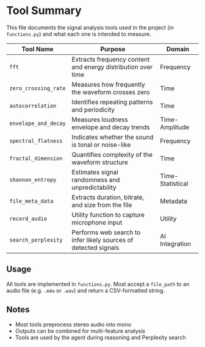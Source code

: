 # Tool Summary

This file documents the signal analysis tools used in the project (in `functions.py`) and what each one is intended to measure.

| Tool Name             | Purpose                                                         | Domain         |
|----------------------|------------------------------------------------------------------|----------------|
| `fft`                | Extracts frequency content and energy distribution over time     | Frequency      |
| `zero_crossing_rate` | Measures how frequently the waveform crosses zero                | Time           |
| `autocorrelation`    | Identifies repeating patterns and periodicity                    | Time           |
| `envelope_and_decay` | Measures loudness envelope and decay trends                      | Time-Amplitude |
| `spectral_flatness`  | Indicates whether the sound is tonal or noise-like               | Frequency      |
| `fractal_dimension`  | Quantifies complexity of the waveform structure                  | Time           |
| `shannon_entropy`    | Estimates signal randomness and unpredictability                 | Time-Statistical |
| `file_meta_data`     | Extracts duration, bitrate, and size from the file               | Metadata       |
| `record_audio`       | Utility function to capture microphone input                     | Utility        |
| `search_perplexity`  | Performs web search to infer likely sources of detected signals  | AI Integration |

## Usage

All tools are implemented in `functions.py`. Most accept a `file_path` to an audio file (e.g. `.m4a` or `.wav`) and return a CSV-formatted string.

## Notes

- Most tools preprocess stereo audio into mono
- Outputs can be combined for multi-feature analysis
- Tools are used by the agent during reasoning and Perplexity search